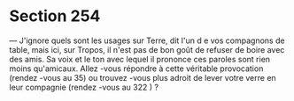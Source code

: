 # Section 254

— J'ignore quels sont les usages sur Terre, dit l'un d e vos
compagnons de table, mais ici, sur Tropos, il n'est pas de bon
goût de refuser de boire avec des amis.
Sa voix et le ton avec lequel il prononce ces paroles sont rien
moins qu'amicaux. Allez -vous répondre à cette véritable
provocation (rendez -vous au  35) ou trouvez -vous plus adroit de
lever votre verre en leur compagnie (rendez -vous au 322 ) ?